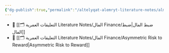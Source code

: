 ```yaml
---
{"dg-publish":true,"permalink":"/altelyqat-alemryt-literature-notes/almal-finance/almal-finance/"}
---
```



- 📄 [[🗂️ التعليقات العمرية Literature Notes/المال Finance/ضبط المال\|ضبط المال]]
- 📄 [[🗂️ التعليقات العمرية Literature Notes/المال Finance/Asymmetric Risk to Reward\|Asymmetric Risk to Reward]]

